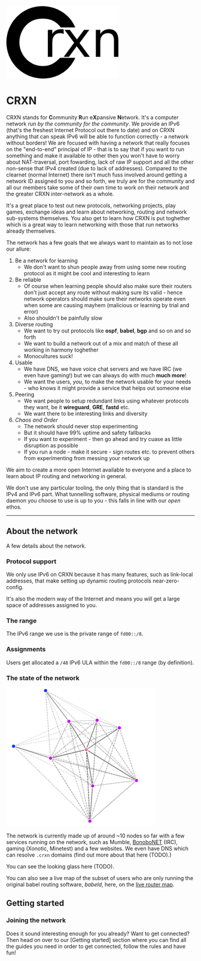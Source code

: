 <img src="logo.png" width="300">

<br>

CRXN
====

CRXN stands for **C**ommunity **R**un e**X**pansive **N**etwork. It's a computer network _run by the community for the community_.
We provide an IPv6 (that's the freshest Internet Protocol out there to date) and on CRXN anything that can speak IPv6
will be able to function correctly - a network without borders! We are focused with having a network that really focuses
on the "end-to-end" principal of IP - that is to say that if you want to run something and make it available to other then
you won't have to worry about NAT-traversal, port fowarding, lack of raw IP support and all the other non-sense that IPv4
created (due to lack of addresses). Compared to the clearnet (normal Internet) there isn't much fuss involved around getting
a network ID assigned to you and so forth, we truly are for the community and all our members take some of their own time
to work on their network and the greater CRXN inter-network as a whole.

It's a great place to test out new protocols, networking projects, play games, exchange ideas and learn about networking,
routing and network sub-systems themselves. You also get to learn how CRXN is put toghether which is a great way to learn
networking with those that run networks already themselves.

The network has a few goals that we always want to maintain as to not lose our allure:

1. Be a network for learning
	* We don't want to shun people away from using some new
	routing protocol as it might be cool and interesting to
	learn
2. Be reliable
	* Of course when learning people should also make sure
	their routers don't just accept any route without making
	sure its valid - hence network operators should make sure
	their networks operate even when some are causing mayhem
	(malicious or learning by trial and error)
	* Also shouldn't be painfully slow
3. Diverse routing
	* We want to try out protocols like **ospf**, **babel**, **bgp**
	and so on and so forth
	* We want to build a network out of a mix and match of these all
	working in harmony toghether
	* Monocultures suck!
4. Usable
	* We have DNS, we have voice chat servers and we have IRC (we
	even have gaming!) but we can always do with much **much more**!
	* We want the users, _you_, to make the network usable for your
	needs - who knows it might provide a service that helps out
	someone else
5. Peering
	* We want people to setup redundant links using whatever protocols
	they want, be it **wireguard**, **GRE**, **fastd** etc.
	* We want there to be interesting links and diversity
6. _Chaos and Order_
	* The network should never stop experimenting
	* But it should have 99% uptime and safety fallbacks
	* If you want to experiment - then go ahead and try cuase
	as little disruption as possible
	* If you run a node - make it secure - sign routes etc.
	to prevent others from experimenting from messing your
	network up

We aim to create a more open Internet available to everyone and a place to learn about IP routing and networking in general.

We don't use any particular tooling, the only thing that is standard is the IPv4 and IPv6 part. What tunnelling software, physical
mediums or routing daemon you choose to use is up to you - this falls in line with our _open_ ethos.

---

## About the network

A few details about the network.

### Protocol support

We only use IPv6 on CRXN because it has many features, such as link-local addresses, that make
setting up dynamic routing protocols near-zero-config.

It's also the modern way of the Internet and means you will get a large space of addresses
assigned to you.

### The range

The IPv6 range we use is the private range of `fd00::/8`.

### Assignments

Users get allocated a `/48` IPv6 ULA within the `fd00::/8` range (by definition).

### The state of the network

![CRXN babelweb map](map.png)

The network is currently made up of around ~10 nodes so far with a few services running on
the network, such as Mumble, [BonoboNET](/projects/bonobonet) (IRC), gaming (Xonotic, Minetest)
and a few websites. We even have DNS which can resolve `.crxn` domains (find out more about that here (TODO).)

You can see the looking glass here (TODO).

You can also see a live map of the subset of users who are only running
the original babel routing software, _babeld_, here, on the [live router map](http://deavmi.assigned.network:4444).

## Getting started

### Joining the network

Does it sound interesting enough for you already? Want to get connected? Then head on over
to our [Getting started] section where you can find all the guides you need in order to get connected,
follow the rules and have fun!
